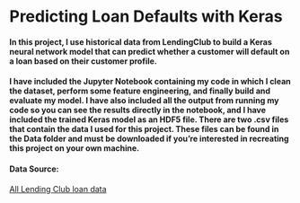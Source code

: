 # Predicting Loan Defaults with Keras

#### In this project, I use historical data from LendingClub to build a Keras neural network model that can predict whether a customer will default on a loan based on their customer profile. 

#### I have included the Jupyter Notebook containing my code in which I clean the dataset, perform some feature engineering, and finally build and evaluate my model. I have also included all the output from running my code so you can see the results directly in the notebook, and I have included the trained Keras model as an HDF5 file. There are two .csv files that contain the data I used for this project. These files can be found in the Data folder and must be downloaded if you’re interested in recreating this project on your own machine.

#### Data Source:
[All Lending Club loan data](https://www.kaggle.com/wordsforthewise/lending-club)
